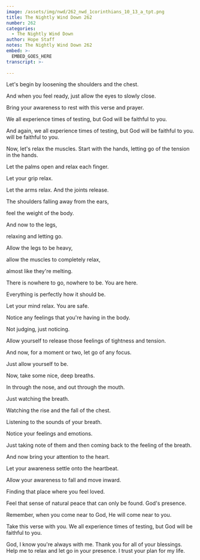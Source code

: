 ```yaml
---
image: /assets/img/nwd/262_nwd_1corinthians_10_13_a_tpt.png
title: The Nightly Wind Down 262
number: 262
categories:
  - The Nightly Wind Down
author: Hope Staff
notes: The Nightly Wind Down 262
embed: >-
  EMBED_GOES_HERE
transcript: >-
  
---
```

Let's begin by loosening the shoulders and the chest.

And when you feel ready, just allow the eyes to slowly close.

Bring your awareness to rest with this verse and prayer.

We all experience times of testing, but God will be faithful to you.

And again, we all experience times of testing, but God will be faithful to you. will be faithful to you.

Now, let's relax the muscles. Start with the hands, letting go of the tension in the hands.

Let the palms open and relax each finger.

Let your grip relax.

Let the arms relax. And the joints release.

The shoulders falling away from the ears,

feel the weight of the body.

And now to the legs,

relaxing and letting go.

Allow the legs to be heavy,

allow the muscles to completely relax,

almost like they're melting.

There is nowhere to go, nowhere to be. You are here.

Everything is perfectly how it should be.

Let your mind relax. You are safe.

Notice any feelings that you're having in the body.

Not judging, just noticing.

Allow yourself to release those feelings of tightness and tension.

And now, for a moment or two, let go of any focus.

Just allow yourself to be.

Now, take some nice, deep breaths.

In through the nose, and out through the mouth.

Just watching the breath.

Watching the rise and the fall of the chest.

Listening to the sounds of your breath.

Notice your feelings and emotions.

Just taking note of them and then coming back to the feeling of the breath.

And now bring your attention to the heart.

Let your awareness settle onto the heartbeat.

Allow your awareness to fall and move inward.

Finding that place where you feel loved.

Feel that sense of natural peace that can only be found. God's presence.

Remember, when you come near to God, He will come near to you.

Take this verse with you. We all experience times of testing, but God will be faithful to you.

God, I know you're always with me. Thank you for all of your blessings. Help me to relax and let go in your presence. I trust your plan for my life.


